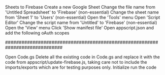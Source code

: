 Sheets to Firebase
Create a new Google Sheet
Change the file name from 'Untitled Spreadsheet' to 'Firebase' (non-essential)
Change the sheet name from 'Sheet 1' to 'Users' (non-essential)
Open the 'Tools' menu
Open 'Script Editor'
Change the script name from 'Untitled' to 'Firebase' (non-essential)
Open the 'View' menu
Click 'Show manifest file'
Open appscript.json and add the following oAuth scopes

#############################################################################

Open Code.gs
Delete all the existing code in Code.gs and replace it with the code from appscript/update-firebase.js,
taking care not to include the imports/exports which are for testing purposes only.
Initialize
run the code
